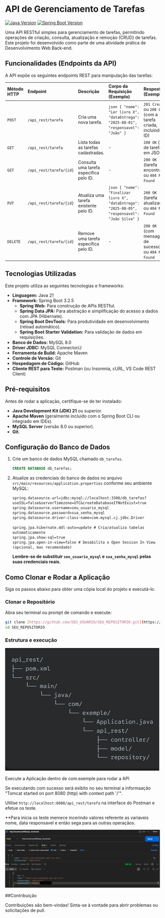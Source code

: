 # API de Gerenciamento de Tarefas

[![Java Version](https://img.shields.io/badge/Java-21-blue.svg)](https://www.java.com/)
[![Spring Boot Version](https://img.shields.io/badge/Spring_Boot-3.2.5-brightgreen.svg)](https://spring.io/projects/spring-boot)

Uma API RESTful simples para gerenciamento de tarefas, permitindo operações de criação, consulta, atualização e remoção (CRUD) de tarefas. Este projeto foi desenvolvido como parte de uma atividade prática de Desenvolvimento Web Back-end.

## Funcionalidades (Endpoints da API)

A API expõe os seguintes endpoints REST para manipulação das tarefas:

| Método HTTP | Endpoint                       | Descrição                                         | Corpo da Requisição (Exemplo)                                    | Resposta (Exemplo)                                      |
| :---------- | :----------------------------- | :------------------------------------------------ | :--------------------------------------------------------------- | :------------------------------------------------------ |
| `POST`      | `/api_rest/tarefa`            | Cria uma nova tarefa.                             | ```json { "nome": "Ler livro X", "dataEntrega": "2025-08-01", "responsavel": "João" } ``` | `201 Created` ou `200 OK` (com a tarefa criada, incluindo ID) |
| `GET`       | `/api_rest/tarefa`            | Lista todas as tarefas cadastradas.               | -                                                                | `200 OK` (lista de tarefas em JSON)                     |
| `GET`       | `/api_rest/tarefa/{id}`       | Consulta uma tarefa específica pelo ID.           | -                                                                | `200 OK` (tarefa encontrada) ou `404 Not Found`         |
| `PUT`       | `/api_rest/tarefa/{id}`       | Atualiza uma tarefa existente pelo ID.            | ```json { "nome": "Finalizar livro X", "dataEntrega": "2025-08-05", "responsavel": "João Silva" } ``` | `200 OK` (tarefa atualizada) ou `404 Not Found`         |
| `DELETE`    | `/api_rest/tarefa/{id}`       | Remove uma tarefa específica pelo ID.             | -                                                                | `200 OK` (com mensagem de sucesso) ou `404 Not Found`   |

## Tecnologias Utilizadas

Este projeto utiliza as seguintes tecnologias e frameworks:

* **Linguagem:** Java 21
* **Framework:** Spring Boot 3.2.5
    * **Spring Web:** Para construção de APIs RESTful.
    * **Spring Data JPA:** Para abstração e simplificação do acesso a dados com JPA (Hibernate).
    * **Spring Boot DevTools:** Para produtividade em desenvolvimento (reload automático).
    * **Spring Boot Starter Validation:** Para validação de dados em requisições.
* **Banco de Dados:** MySQL 8.0
* **Driver JDBC:** MySQL Connector/J
* **Ferramenta de Build:** Apache Maven
* **Controle de Versão:** Git
* **Hospedagem de Código:** GitHub
* **Cliente REST para Teste:** Postman (ou Insomnia, cURL, VS Code REST Client)

## Pré-requisitos

Antes de rodar a aplicação, certifique-se de ter instalado:

* **Java Development Kit (JDK) 21** ou superior.
* **Apache Maven** (geralmente incluído com o Spring Boot CLI ou integrado em IDEs).
* **MySQL Server** (versão 8.0 ou superior).
* **Git**.

## Configuração do Banco de Dados

1.  Crie um banco de dados MySQL chamado `db_tarefas`.
    ```sql
    CREATE DATABASE db_tarefas;
    ```
2.  Atualize as credenciais do banco de dados no arquivo `src/main/resources/application.properties` conforme seu ambiente MySQL:

    ```properties
    spring.datasource.url=jdbc:mysql://localhost:3306/db_tarefas?useSSL=false&serverTimezone=UTC&createDatabaseIfNotExist=true
    spring.datasource.username=seu_usuario_mysql
    spring.datasource.password=sua_senha_mysql
    spring.datasource.driver-class-name=com.mysql.cj.jdbc.Driver

    spring.jpa.hibernate.ddl-auto=update # Cria/atualiza tabelas automaticamente
    spring.jpa.show-sql=true
    spring.jpa.open-in-view=false # Desabilita o Open Session In View (opcional, mas recomendado)
    ```
    **Lembre-se de substituir `seu_usuario_mysql` e `sua_senha_mysql` pelas suas credenciais reais.**

## Como Clonar e Rodar a Aplicação

Siga os passos abaixo para obter uma cópia local do projeto e executá-lo.

### Clonar o Repositório

Abra seu terminal ou prompt de comando e execute:

```bash
git clone [https://github.com/SEU_USUARIO/SEU_REPOSITORIO.git](https://github.com/SEU_USUARIO/SEU_REPOSITORIO.git)
cd SEU_REPOSITORIO
```
### Estrutura e execução

![Estrutura de pastas](estrutura%20em%20spring.png)

Execute a Aplicação dentro de com.exemple para rodar a API 

Se executando com sucesso será exibito no seu terminal a informaação "Tomcat started on port 8080 (http) with context path '/'".


Utilise ```http://localhost:8080/api_rest/tarefa``` na interface do Postman e efetue os teste.

  **Para inicia os teste memece incerindo valores referente as variaveis nome, data  responsavel e então sega para as outras operaçãos.
  
![Testes](teste.png)

##Contribuição

Contribuições são bem-vindas! Sinta-se à vontade para abrir problemas ou solicitações de pull.

